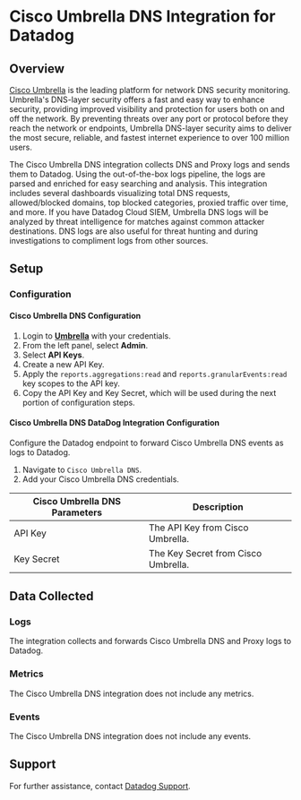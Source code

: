 # Cisco Umbrella DNS Integration for Datadog

## Overview

[Cisco Umbrella][1] is the leading platform for network DNS security monitoring. Umbrella's DNS-layer security offers a fast and easy way to enhance security, providing improved visibility and protection for users both on and off the network. By preventing threats over any port or protocol before they reach the network or endpoints, Umbrella DNS-layer security aims to deliver the most secure, reliable, and fastest internet experience to over 100 million users.

The Cisco Umbrella DNS integration collects DNS and Proxy logs and sends them to Datadog. Using the out-of-the-box logs pipeline, the logs are parsed and enriched for easy searching and analysis. This integration includes several dashboards visualizing total DNS requests, allowed/blocked domains, top blocked categories, proxied traffic over time, and more. If you have Datadog Cloud SIEM, Umbrella DNS logs will be analyzed by threat intelligence for matches against common attacker destinations. DNS logs are also useful for threat hunting and during investigations to compliment logs from other sources.

## Setup

### Configuration

#### Cisco Umbrella DNS Configuration

1. Login to [**Umbrella**][2] with your credentials.
2. From the left panel, select **Admin**.
3. Select **API Keys**.
4. Create a new API Key.
5. Apply the `reports.aggregations:read` and `reports.granularEvents:read` key scopes to the API key.
6. Copy the API Key and Key Secret, which will be used during the next portion of configuration steps.

#### Cisco Umbrella DNS DataDog Integration Configuration

Configure the Datadog endpoint to forward Cisco Umbrella DNS events as logs to Datadog.

1. Navigate to `Cisco Umbrella DNS`.
2. Add your Cisco Umbrella DNS credentials.

| Cisco Umbrella DNS Parameters | Description                                                                |
| ----------------------------- | -------------------------------------------------------------------------- |
| API Key                       | The API Key from Cisco Umbrella.                                           |
| Key Secret                    | The Key Secret from Cisco Umbrella.                                        |

## Data Collected

### Logs

The integration collects and forwards Cisco Umbrella DNS and Proxy logs to Datadog.

### Metrics

The Cisco Umbrella DNS integration does not include any metrics.

### Events

The Cisco Umbrella DNS integration does not include any events.

## Support

For further assistance, contact [Datadog Support][3].

[1]: https://umbrella.cisco.com/
[2]: https://login.umbrella.com/
[3]: https://docs.datadoghq.com/help/
